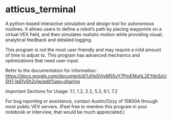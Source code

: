 # atticus_terminal
A python-based interactive simulation and design tool for autonomous routines. It allows users to define a robot’s path by placing waypoints on a virtual VEX field, and then simulates realistic motion while providing visual, analytical feedback and detailed logging.

This program is not the most user-friendly and may require a mild amount of time to adjust to.
This program has advanced mechanics and optimizations that need user-input.

Refer to the documentation for information:
https://docs.google.com/document/d/1JHx0ViyM55vY7PmEMuhL2EYdnSzU5H1-IpEfy5h2yIw/edit?usp=sharing

Important Sections for Usage:
1.1, 1.2, 2.2, 5.3, 6.1, 7.2

For bug reporting or assistance, contact Austin/Ozzy of 15800A through most public VEX servers.
(Feel free to mention this program in your notebook or interview, that would be much appreciated.)
